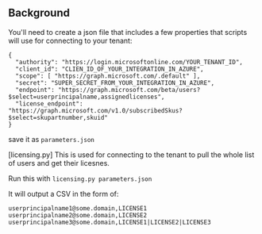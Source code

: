 ## Background

You'll need to create a json file that includes a few properties that scripts will use for connecting to your tenant:
```
{
  "authority": "https://login.microsoftonline.com/YOUR_TENANT_ID",
  "client_id": "CLIEN_ID_OF_YOUR_INTEGRATION_IN_AZURE",
  "scope": [ "https://graph.microsoft.com/.default" ],
  "secret": "SUPER_SECRET_FROM_YOUR_INTEGRATION_IN_AZURE",
  "endpoint": "https://graph.microsoft.com/beta/users?$select=userprincipalname,assignedlicenses",
  "license_endpoint": "https://graph.microsoft.com/v1.0/subscribedSkus?$select=skupartnumber,skuid"
}
```

save it as `parameters.json`

[licensing.py]
This is used for connecting to the tenant to pull the whole list of users and get their licesnes. 

Run this with `licensing.py parameters.json`

It will output a CSV in the form of:

```
userprincipalname1@some.domain,LICENSE1
userprincipalname2@some.domain,LICENSE2
userprincipalname3@some.domain,LICENSE1|LICENSE2|LICENSE3
```



